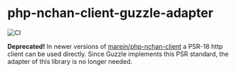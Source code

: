# php-nchan-client-guzzle-adapter

![CI](https://github.com/marein/php-nchan-client-guzzle-adapter/workflows/CI/badge.svg?branch=master)

**Deprecated!**
In newer versions of
[marein/php-nchan-client](https://github.com/marein/php-nchan-client)
a PSR-18 http client can be used directly. Since Guzzle implements this
PSR standard, the adapter of this library is no longer needed.
